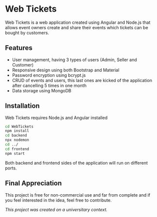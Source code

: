 # Web Tickets

Web Tickets is a web application created using Angular and Node.js that allows event owners create and share their events which tickets can be bought by customers.


## Features

- User management, having 3 types of users (Admin, Seller and Customer) 
- Responsive design using both Bootstrap and Material
- Password encryption using bcrypt.js
- CRUD of events and users, this last ones are kicked of the application after cancelling 5 times in one month
- Data storage using MongoDB
 
 
 ## Installation
 
 Web Tickets requires Node.js and Angular installed
 
 ```sh
 cd WebTickets
 npm install
 cd backend
 npx nodemon
 cd ../
 cd frontend
 npm start
 ```
 Both backend and frontend sides of the application will run on different ports.
 
 
 ## Final Appreciation
 This project is free for non-commercial use and far from complete and if you feel interested in the idea, feel free to contribute.
 
 
 
 _This project was created on a universitary context._

